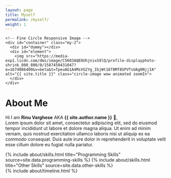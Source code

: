 ```yaml
---
layout: page
title: Myself
permalink: /myself/
weight: 1
---
```


<div class="row justify-content-left align-items-left p-4">
  <div class="col-lg-4 col-md-6 text-center mt-4">

    <!-- Fine Circle Responsive Image -->
    <div id="container" class="my-2">
      <div id="dummy"></div>
      <div id="element">
        <img src="https://media-exp1.licdn.com/dms/image/C5603AQEOUhjnixS9lQ/profile-displayphoto-shrink_800_800/0/1587450431047?e=1674086400&v=beta&t=TpeuAG1A4MsVG2Yg_IbjWt16T0Mf8SPVTvUAg0NjjIA" alt="{{ site.title }}" class="circle-image wow animated zoomIn">
      </div>
    </div>
    
  </div>
</div>

# **About Me**

Hi I am **Rinu Varghese** AKA **{{ site.author.name }}**    :wave:,<br>
Lorem ipsum dolor sit amet, consectetur adipiscing elit, sed do eiusmod tempor incididunt ut labore et dolore magna aliqua. Ut enim ad minim veniam, quis nostrud exercitation ullamco laboris nisi ut aliquip ex ea commodo consequat. Duis aute irure dolor in reprehenderit in voluptate velit esse cillum dolore eu fugiat nulla pariatur.

<div class="row">
{% include about/skills.html title="Programming Skills" source=site.data.programming-skills %}
{% include about/skills.html title="Other Skills" source=site.data.other-skills %}
</div>

<div class="row">
{% include about/timeline.html %}
</div>